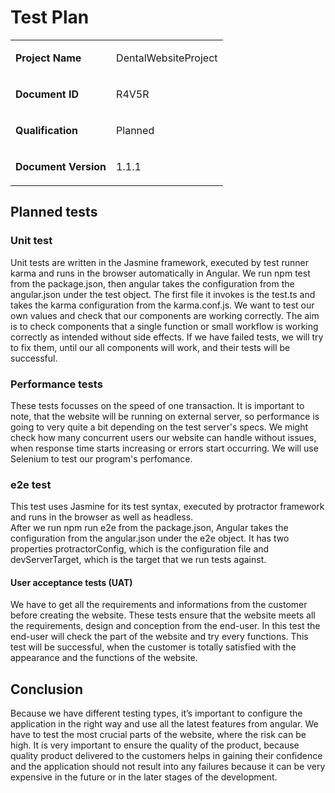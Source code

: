 # Test Plan

<table>
  <tr>
    <td><b><p>Project Name</p></b></td>
    <td><p>DentalWebsiteProject</p></td>
  </tr>
  <tr>
    <td><b><p>Document ID</p></b></td>
    <td><p>R4V5R</p>
  </tr>
    <td><b><p>Qualification</p></b></td>
  <td><p>Planned</p></td>
  </tr>
  <tr>
    <td><b><p>Document Version</p></b></td>
  <td><p>1.1.1</p></td>
  </tr>
</table>

## Planned tests

### Unit test
Unit tests are written in the Jasmine framework, executed by test runner karma and runs in the browser automatically in Angular. We run npm test from the package.json, then angular takes the configuration from the angular.json under the test object. The first file it invokes is the test.ts and takes the karma configuration from the karma.conf.js. We want to test our own values and check that our components are working correctly. The aim is to check components that a single function or small workflow is working correctly as intended without side effects. If we have failed tests, we will try to fix them, until our all components will work, and their tests will be successful.

### Performance tests
These tests focusses on the speed of one transaction. It is important to note, that the website will be running on external server, so performance is going to very quite a bit depending on the test server's specs. We might check how many concurrent users our website can handle without issues, when response time starts increasing or errors start occurring. We will use Selenium to test our program's perfomance.

### e2e test
This test uses Jasmine for its test syntax, executed by protractor framework and runs in the browser as well as headless.  
After we run npm run e2e from the package.json, Angular takes the configuration from the angular.json under the e2e object. It has two properties protractorConfig, which is the configuration file and devServerTarget, which is the target that we run tests against. 

#### User acceptance tests (UAT)
We have to get all the requirements and informations from the customer before creating the website. These tests ensure that the website meets all the requirements, design and conception from the end-user. In this test the end-user will check the part of the website and try every functions. This test will be successful, when the customer is totally satisfied with the appearance and the functions of the website.  

## Conclusion
Because we have different testing types, it’s important to configure the application in the right way and use all the latest features from angular. We have to test the most crucial parts of the website, where the risk can be high. It is very important to ensure the quality of the product, because quality product delivered to the customers helps in gaining their confidence and the application should not result into any failures because it can be very expensive in the future or in the later stages of the development.